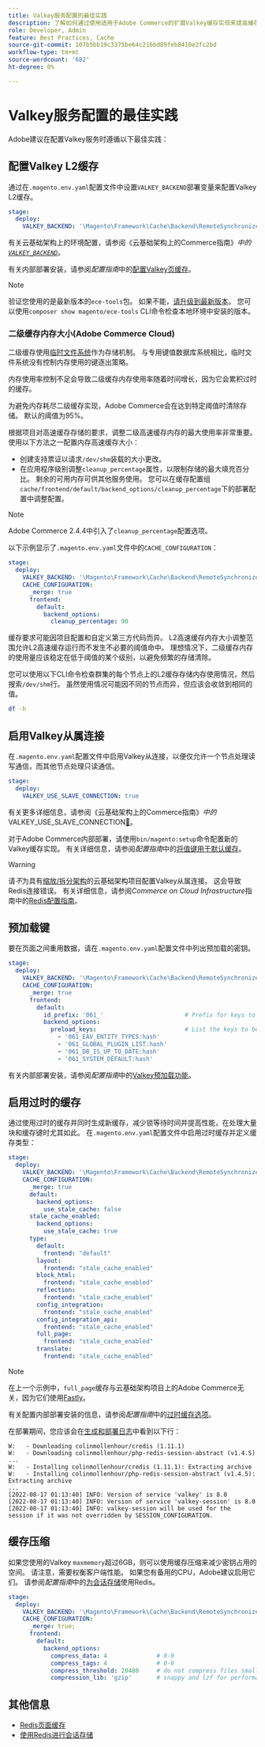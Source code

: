 ```yaml
---
title: Valkey服务配置的最佳实践
description: 了解如何通过使用适用于Adobe Commerce的扩展Valkey缓存实现来提高缓存性能。
role: Developer, Admin
feature: Best Practices, Cache
source-git-commit: 107b5bb19c3375be64c216bd89feb8410e2fc2bd
workflow-type: tm+mt
source-wordcount: '682'
ht-degree: 0%

---
```


# Valkey服务配置的最佳实践

Adobe建议在配置Valkey服务时遵循以下最佳实践：

## 配置Valkey L2缓存

通过在`.magento.env.yaml`配置文件中设置`VALKEY_BACKEND`部署变量来配置Valkey L2缓存。

```yaml
stage:
  deploy:
    VALKEY_BACKEND: '\Magento\Framework\Cache\Backend\RemoteSynchronizedCache'
```

有关云基础架构上的环境配置，请参阅《云基础架构上的Commerce指南》_中的[`VALKEY_BACKEND`](https://experienceleague.adobe.com/en/docs/commerce-on-cloud/user-guide/configure/env/stage/variables-deploy#valkey_backend)_。

有关内部部署安装，请参阅&#x200B;_配置指南_&#x200B;中的[配置Valkey页缓存](../../../configuration/cache/redis-pg-cache.md#configure-redis-page-caching)。

>[!NOTE]
>
>验证您使用的是最新版本的`ece-tools`包。 如果不能，[请升级到最新版本](https://experienceleague.adobe.com/en/docs/commerce-on-cloud/user-guide/dev-tools/ece-tools/update-package)。 您可以使用`composer show magento/ece-tools` CLI命令检查本地环境中安装的版本。

### 二级缓存内存大小(Adobe Commerce Cloud)

二级缓存使用[临时文件系统](https://en.wikipedia.org/wiki/Tmpfs)作为存储机制。 与专用键值数据库系统相比，临时文件系统没有控制内存使用的键逐出策略。

内存使用率控制不足会导致二级缓存内存使用率随着时间增长，因为它会累积过时的缓存。

为避免内存耗尽二级缓存实现，Adobe Commerce会在达到特定阈值时清除存储。 默认的阈值为95%。

根据项目对高速缓存存储的要求，调整二级高速缓存内存的最大使用率非常重要。 使用以下方法之一配置内存高速缓存大小：

- 创建支持票证以请求`/dev/shm`装载的大小更改。
- 在应用程序级别调整`cleanup_percentage`属性，以限制存储的最大填充百分比。 剩余的可用内存可供其他服务使用。
您可以在缓存配置组`cache/frontend/default/backend_options/cleanup_percentage`下的部署配置中调整配置。

>[!NOTE]
>
>Adobe Commerce 2.4.4中引入了`cleanup_percentage`配置选项。

以下示例显示了`.magento.env.yaml`文件中的`CACHE_CONFIGURATION`：

```yaml
stage:
  deploy:
    VALKEY_BACKEND: '\Magento\Framework\Cache\Backend\RemoteSynchronizedCache'
    CACHE_CONFIGURATION:
      _merge: true
      frontend:
        default:
          backend_options:
            cleanup_percentage: 90
```

缓存要求可能因项目配置和自定义第三方代码而异。 L2高速缓存内存大小调整范围允许L2高速缓存运行而不发生不必要的阈值命中。
理想情况下，二级缓存内存的使用量应该稳定在低于阈值的某个级别，以避免频繁的存储清除。

您可以使用以下CLI命令检查群集的每个节点上的L2缓存存储内存使用情况，然后搜索`/dev/shm`行。
虽然使用情况可能因不同的节点而异，但应该会收敛到相同的值。

```bash
df -h
```

## 启用Valkey从属连接

在`.magento.env.yaml`配置文件中启用Valkey从连接，以便仅允许一个节点处理读写通信，而其他节点处理只读通信。

```yaml
stage:
  deploy:
    VALKEY_USE_SLAVE_CONNECTION: true
```

有关更多详细信息，请参阅《云基础架构上的Commerce指南》_中的_ VALKEY_USE_SLAVE_CONNECTION[&#128279;](https://experienceleague.adobe.com/en/docs/commerce-on-cloud/user-guide/configure/env/stage/variables-deploy.html#valkey_use_slave_connection)。

对于Adobe Commerce内部部署，请使用`bin/magento:setup`命令配置新的Valkey缓存实现。 有关详细信息，请参阅&#x200B;_配置指南_&#x200B;中的[将值键用于默认缓存](../../../configuration/cache/redis-pg-cache.md#configure-redis-page-caching)。

>[!WARNING]
>
>请&#x200B;_不_&#x200B;为具有[缩放/拆分架构](https://experienceleague.adobe.com/en/docs/commerce-on-cloud/user-guide/architecture/scaled-architecture)的云基础架构项目配置Valkey从属连接。 这会导致Redis连接错误。 有关详细信息，请参阅&#x200B;_Commerce on Cloud Infrastructure_&#x200B;指南中的[Redis配置指南](https://experienceleague.adobe.com/en/docs/commerce-on-cloud/user-guide/configure/env/stage/variables-deploy.html#redis_use_slave_connection)。

## 预加载键

要在页面之间重用数据，请在`.magento.env.yaml`配置文件中列出预加载的密钥。

```yaml
stage:
  deploy:
    VALKEY_BACKEND: '\Magento\Framework\Cache\Backend\RemoteSynchronizedCache'
    CACHE_CONFIGURATION:
      _merge: true
      frontend:
        default:
          id_prefix: '061_'                       # Prefix for keys to be preloaded
          backend_options:
            preload_keys:                         # List the keys to be preloaded
              - '061_EAV_ENTITY_TYPES:hash'
              - '061_GLOBAL_PLUGIN_LIST:hash'
              - '061_DB_IS_UP_TO_DATE:hash'
              - '061_SYSTEM_DEFAULT:hash'
```

有关内部部署安装，请参阅&#x200B;_配置指南_&#x200B;中的[Valkey预加载功能](../../../configuration/cache/redis-pg-cache.md#redis-preload-feature)。

## 启用过时的缓存

通过使用过时的缓存并同时生成新缓存，减少锁等待时间并提高性能，在处理大量块和缓存键时尤其如此。 在`.magento.env.yaml`配置文件中启用过时缓存并定义缓存类型：

```yaml
stage:
  deploy:
    VALKEY_BACKEND: '\Magento\Framework\Cache\Backend\RemoteSynchronizedCache'
    CACHE_CONFIGURATION:
      _merge: true
      default:
        backend_options:
          use_stale_cache: false
      stale_cache_enabled:
        backend_options:
          use_stale_cache: true
      type:
        default:
          frontend: "default"
        layout:
          frontend: "stale_cache_enabled"
        block_html:
          frontend: "stale_cache_enabled"
        reflection:
          frontend: "stale_cache_enabled"
        config_integration:
          frontend: "stale_cache_enabled"
        config_integration_api:
          frontend: "stale_cache_enabled"
        full_page:
          frontend: "stale_cache_enabled"
        translate:
          frontend: "stale_cache_enabled"
```

>[!NOTE]
>
>在上一个示例中，`full_page`缓存与云基础架构项目上的Adobe Commerce无关，因为它们使用[Fastly](https://experienceleague.adobe.com/en/docs/commerce-on-cloud/user-guide/cdn/fastly)。

有关配置内部部署安装的信息，请参阅&#x200B;_配置指南_&#x200B;中的[过时缓存选项](../../../configuration/cache/level-two-cache.md#stale-cache-options)。

在部署期间，您应该会在[生成和部署日志](https://experienceleague.adobe.com/en/docs/commerce-on-cloud/user-guide/develop/test/log-locations.html#build-and-deploy-logs)中看到以下行：

```
W:   - Downloading colinmollenhour/credis (1.11.1)
W:   - Downloading colinmollenhour/php-redis-session-abstract (v1.4.5)
...
W:   - Installing colinmollenhour/credis (1.11.1): Extracting archive
W:   - Installing colinmollenhour/php-redis-session-abstract (v1.4.5): Extracting archive
...
[2022-08-17 01:13:40] INFO: Version of service 'valkey' is 8.0
[2022-08-17 01:13:40] INFO: Version of service 'valkey-session' is 8.0
[2022-08-17 01:13:40] INFO: valkey-session will be used for the session if it was not overridden by SESSION_CONFIGURATION.
```

## 缓存压缩

如果您使用的Valkey `maxmemory`超过6GB，则可以使用缓存压缩来减少密钥占用的空间。 请注意，需要权衡客户端性能。 如果您有备用的CPU，Adobe建议启用它们。 请参阅&#x200B;_配置指南_&#x200B;中的[为会话存储](../../../configuration/cache/redis-session.md)使用Redis。

```yaml
stage:
  deploy:
    VALKEY_BACKEND: '\Magento\Framework\Cache\Backend\RemoteSynchronizedCache'
    CACHE_CONFIGURATION:
      _merge: true;
      frontend:
        default:
          backend_options:
            compress_data: 4              # 0-9
            compress_tags: 4              # 0-9
            compress_threshold: 20480     # do not compress files smaller than this value
            compression_lib: 'gzip'       # snappy and lzf for performance, gzip for high compression (~70%)
```

## 其他信息

- [Redis页面缓存](../../../configuration/cache/redis-pg-cache.md)
- [使用Redis进行会话存储](../../../configuration/cache/redis-session.md)
